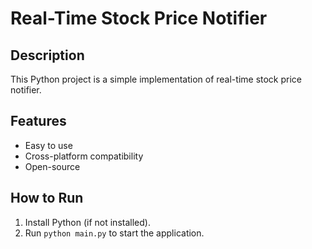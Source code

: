 # Real-Time Stock Price Notifier

## Description
This Python project is a simple implementation of real-time stock price notifier.

## Features
- Easy to use
- Cross-platform compatibility
- Open-source

## How to Run
1. Install Python (if not installed).
2. Run `python main.py` to start the application.